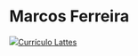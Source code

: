 # Marcos Ferreira

<div bg-color='white'>
  <a href='https://lattes.cnpq.br/8306745786032285' src='https://www.foar.unesp.br/Home/Biblioteca/identificadoresdepesquisadores/lattes.png' target='_blank'><img heigth='' src='https://assets.production.linktr.ee/4c5bad4439b18c137db6274e59a577b6d75d61b1/icons/tabler-icons/map-pin.svg'>Currículo Lattes</a>
</div>
